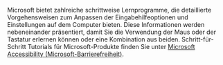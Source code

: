 Microsoft bietet zahlreiche schrittweise Lernprogramme, die detaillierte Vorgehensweisen zum Anpassen der Eingabehilfeoptionen und Einstellungen auf dem Computer bieten. Diese Informationen werden nebeneinander präsentiert, damit Sie die Verwendung der Maus oder der Tastatur erlernen können oder eine Kombination aus beiden. Schritt-für-Schritt Tutorials für Microsoft-Produkte finden Sie unter [Microsoft Accessibility (Microsoft-Barrierefreiheit)](http://go.microsoft.com/fwlink/?LinkId=8431).

<!--HONumber=Jun16_HO4-->


